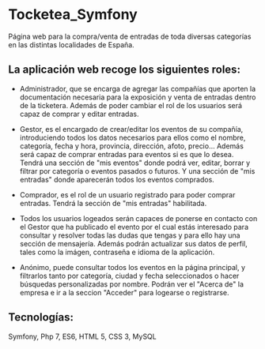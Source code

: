 # Tocketea_Symfony

Página web para la compra/venta de entradas de toda diversas categorías en las distintas localidades de España.

La aplicación web recoge los siguientes roles:
---------------------------------------
- Administrador, que se encarga de agregar las compañías que aporten la documentación necesaria para la exposición y venta de entradas dentro de la ticketera. Además de poder cambiar el rol de los usuarios será capaz de comprar y editar entradas.

- Gestor, es el encargado de crear/editar los eventos de su compañía, introduciendo todos los datos necesarios para ellos como el nombre, categoría, fecha y hora, provincia, dirección, afoto, precio...
Además será capaz de comprar entradas para eventos si es que lo desea.
Tendrá una sección de "mis eventos" donde podrá ver, editar, borrar y filtrar por categoría o eventos pasados o futuros. Y una sección de "mis entradas" donde aparecerán todos los eventos comprados.

- Comprador, es el rol de un usuario registrado para poder comprar entradas. Tendrá la sección de "mis entradas" habilitada.

* Todos los usuarios logeados serán capaces de ponerse en contacto con el Gestor que ha publicado el evento por el cual estás interesado para consultar y resolver todas las dudas que tengas y para ello hay una sección de mensajería. Además podrán actualizar sus datos de perfil, tales como la imágen, contraseña e idioma de la aplicación.

- Anónimo, puede consultar todos los eventos en la página principal, y filtrarlos tanto por categoría, ciudad y fecha seleccionados o hacer búsquedas personalizadas por nombre. Podrán ver el "Acerca de" la empresa e ir a la seccion "Acceder" para logearse o registrarse.

Tecnologías:
-----------------

Symfony, Php 7, ES6, HTML 5, CSS 3, MySQL
